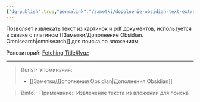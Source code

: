 ```yaml
---
{"dg-publish":true,"permalink":"/zametki/dopolnenie-obsidian-text-extractor/","created":"2024-07-09 14:33","updated":"2024-09-23T22:34:33+03:00"}
---
```


Позволяет извлекать текст из картинок и pdf документов, используется в связке с плагином [[Заметки/Дополнение Obsidian. Omnisearch\|omnisearch]] для поиска по вложениям.

Репозиторий: [Fetching Title#lygz](https://github.com/scambier/obsidian-text-extractor)

---
> [!urls]- Упоминания:
> - [[Заметки/Дополнения Obsidian\|Дополнения Obsidian]]

> [!info]-
> Примечание:: Извлечение текста из вложений для поиска